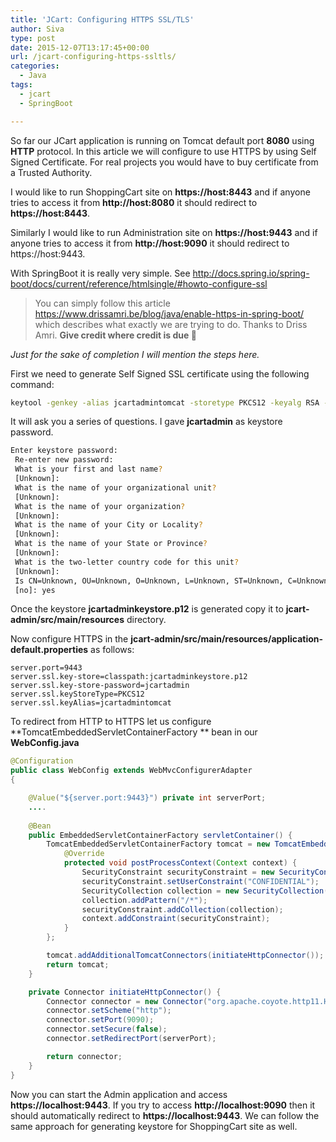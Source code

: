 ```yaml
---
title: 'JCart: Configuring HTTPS SSL/TLS'
author: Siva
type: post
date: 2015-12-07T13:17:45+00:00
url: /jcart-configuring-https-ssltls/
categories:
  - Java
tags:
  - jcart
  - SpringBoot

---
```

So far our JCart application is running on Tomcat default port **8080** using **HTTP** protocol. In this article we will configure to use HTTPS by using Self Signed Certificate. For real projects you would have to buy certificate from a Trusted Authority.

I would like to run ShoppingCart site on **https://host:8443** and if anyone tries to access it from **http://host:8080** it should redirect to **https://host:8443**.
  
Similarly I would like to run Administration site on **https://host:9443** and if anyone tries to access it from **http://host:9090** it should redirect to https://host:9443.

With SpringBoot it is really very simple. See <a href="http://docs.spring.io/spring-boot/docs/current/reference/htmlsingle/#howto-configure-ssl" target="_blank">http://docs.spring.io/spring-boot/docs/current/reference/htmlsingle/#howto-configure-ssl</a>

> You can simply follow this article <a href="https://www.drissamri.be/blog/java/enable-https-in-spring-boot/" target="_blank">https://www.drissamri.be/blog/java/enable-https-in-spring-boot/</a> which describes what exactly we are trying to do. Thanks to Driss Amri. **Give credit where credit is due 🙂**

_Just for the sake of completion I will mention the steps here._

First we need to generate Self Signed SSL certificate using the following command:

```bash
keytool -genkey -alias jcartadmintomcat -storetype PKCS12 -keyalg RSA -keysize 2048 -keystore jcartadminkeystore.p12 -validity 3650
```

It will ask you a series of questions. I gave **jcartadmin** as keystore password.

```bash
Enter keystore password:
 Re-enter new password:
 What is your first and last name?
 [Unknown]:
 What is the name of your organizational unit?
 [Unknown]:
 What is the name of your organization?
 [Unknown]:
 What is the name of your City or Locality?
 [Unknown]:
 What is the name of your State or Province?
 [Unknown]:
 What is the two-letter country code for this unit?
 [Unknown]:
 Is CN=Unknown, OU=Unknown, O=Unknown, L=Unknown, ST=Unknown, C=Unknown correct?
 [no]: yes
```

Once the keystore **jcartadminkeystore.p12** is generated copy it to **jcart-admin/src/main/resources** directory.

Now configure HTTPS in the **jcart-admin/src/main/resources/application-default.properties** as follows:

```properties
server.port=9443
server.ssl.key-store=classpath:jcartadminkeystore.p12
server.ssl.key-store-password=jcartadmin
server.ssl.keyStoreType=PKCS12
server.ssl.keyAlias=jcartadmintomcat
```

To redirect from HTTP to HTTPS let us configure **TomcatEmbeddedServletContainerFactory ** bean in our **WebConfig.java**

```java
@Configuration
public class WebConfig extends WebMvcConfigurerAdapter
{

	@Value("${server.port:9443}") private int serverPort;	
	....
	
	@Bean
	public EmbeddedServletContainerFactory servletContainer() {
		TomcatEmbeddedServletContainerFactory tomcat = new TomcatEmbeddedServletContainerFactory() {
			@Override
			protected void postProcessContext(Context context) {
				SecurityConstraint securityConstraint = new SecurityConstraint();
				securityConstraint.setUserConstraint("CONFIDENTIAL");
				SecurityCollection collection = new SecurityCollection();
				collection.addPattern("/*");
				securityConstraint.addCollection(collection);
				context.addConstraint(securityConstraint);
			}
		};

		tomcat.addAdditionalTomcatConnectors(initiateHttpConnector());
		return tomcat;
	}

	private Connector initiateHttpConnector() {
		Connector connector = new Connector("org.apache.coyote.http11.Http11NioProtocol");
		connector.setScheme("http");
		connector.setPort(9090);
		connector.setSecure(false);
		connector.setRedirectPort(serverPort);

		return connector;
	}
}
```

Now you can start the Admin application and access **https://localhost:9443**. If you try to access **http://localhost:9090** then it should automatically redirect to **https://localhost:9443**. We can follow the same approach for generating keystore for ShoppingCart site as well.

